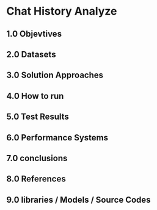 # Chat History Analyze

## 1.0 Objevtives
## 2.0 Datasets 
## 3.0 Solution Approaches
## 4.0 How to run
## 5.0 Test Results 
## 6.0 Performance Systems
## 7.0 conclusions
## 8.0 References 
## 9.0 libraries / Models / Source Codes